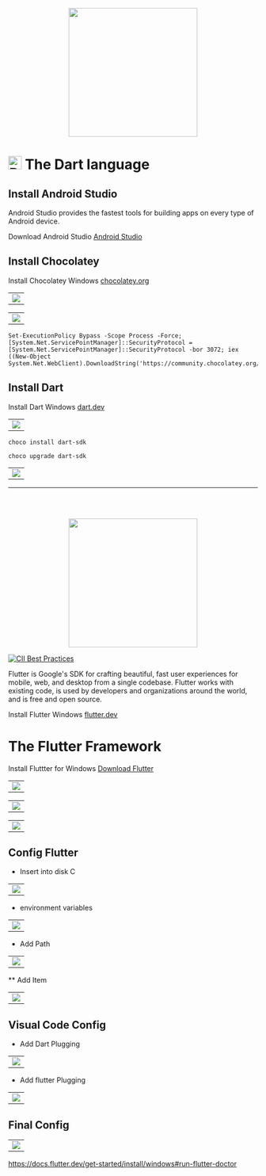 <p align="center">
  <img src="../images/dart1.png" width="260"/>
</p>

  # <img src="../images/logo/64.png" alt="Dart" width="27" height="27"/> The Dart language

## Install Android Studio 

<p>
Android Studio provides the fastest tools for building apps on every type of Android device.
</p>

Download Android Studio [Android Studio](https://developer.android.com/studio?hl=es-419&gclid=Cj0KCQjwpcOTBhCZARIsAEAYLuU4qSmtpHn3hQUcalipCz7IjMPSEkwpE4xXDshuNscMuo3cfhM4qjQaAjkDEALw_wcB&gclsrc=aw.ds#downloads)

## Install Chocolatey 

Install Chocolatey Windows [chocolatey.org](https://chocolatey.org/)

<table align="center">
  <tr>
    <td align="center" style="padding=0;width=50%;">
      <img align="center" style="padding=0;" src="../images/chocolatey.png" />
    </td>
  </tr>
</table>

<table>
  <tr>
    <td align="center" style="padding=0;width=50%;">
      <img align="center" style="padding=0;" src="../images/chocolatey2.png" />
    </td>
  </tr>
</table>


```
Set-ExecutionPolicy Bypass -Scope Process -Force; [System.Net.ServicePointManager]::SecurityProtocol = [System.Net.ServicePointManager]::SecurityProtocol -bor 3072; iex ((New-Object System.Net.WebClient).DownloadString('https://community.chocolatey.org/install.ps1'))
```

## Install Dart

Install Dart Windows [dart.dev](https://dart.dev/get-dart)

<table align="center">
  <tr>
    <td align="center" style="padding=0;width=50%;">
      <img align="center" style="padding=0;" src="../images/chocolatey3.png" />
    </td>
  </tr>
</table>

```
choco install dart-sdk
```

```
choco upgrade dart-sdk
```

<table align="center">
  <tr>
    <td align="center" style="padding=0;width=50%;">
      <img align="center" style="padding=0;" src="../images/powershell.png" />
    </td>
  </tr>
</table>


---

<br>
</br>
<p align="center">
  <img src="../images/logo/Flutter_logo.png" width="260"/>
</p>

[![CII Best Practices](https://bestpractices.coreinfrastructure.org/projects/5631/badge)](https://bestpractices.coreinfrastructure.org/projects/5631)

Flutter is Google's SDK for crafting beautiful, fast user experiences for
mobile, web, and desktop from a single codebase. Flutter works with existing
code, is used by developers and organizations around the world, and is free and
open source.

Install Flutter Windows [flutter.dev](https://flutter.dev/get-started)

# The Flutter Framework

Install Fluttter for Windows [Download Flutter](https://docs.flutter.dev/get-started/install)

<table align="center">
  <tr>
    <td align="center" style="padding=0;width=50%;">
      <img align="center" style="padding=0;" src="../images/flutter/flutter_install_1.png" />
    </td>
  </tr>
</table>

<table align="center">
  <tr>
    <td align="center" style="padding=0;width=50%;">
      <img align="center" style="padding=0;" src="../images/flutter/flutter_install_2.png" />
    </td>
  </tr>
</table>

<table align="center">
  <tr>
    <td align="center" style="padding=0;width=50%;">
      <img align="center" style="padding=0;" src="../images/flutter/flutter_install_3.png" />
    </td>
  </tr>
</table>

## Config Flutter

* Insert into disk C

<table align="center">
  <tr>
    <td align="center" style="padding=0;width=50%;">
      <img align="center" style="padding=0;" src="../images/flutter/flutter_install_4.png" />
    </td>
  </tr>
</table>

* environment variables


<table align="center">
  <tr>
    <td align="center" style="padding=0;width=50%;">
      <img align="center" style="padding=0;" src="../images/flutter/flutter_install_5.png" />
    </td>
  </tr>
</table>

* Add Path

<table align="center">
  <tr>
    <td align="center" style="padding=0;width=50%;">
      <img align="center" style="padding=0;" src="../images/flutter/flutter_install_6.png" />
    </td>
  </tr>
</table>

** Add Item

<table align="center">
  <tr>
    <td align="center" style="padding=0;width=50%;">
      <img align="center" style="padding=0;" src="../images/flutter/flutter_install_7.png" />
    </td>
  </tr>
</table>


## Visual Code Config

 * Add Dart Plugging

<table align="center">
  <tr>
    <td align="center" style="padding=0;width=50%;">
      <img align="center" style="padding=0;" src="../images/flutter/flutter_install_9.png" />
    </td>
  </tr>
</table>

 * Add flutter Plugging

 
<table align="center">
  <tr>
    <td align="center" style="padding=0;width=50%;">
      <img align="center" style="padding=0;" src="../images/flutter/flutter_install_8.png" />
    </td>
  </tr>
</table>

## Final Config

<table align="center">
  <tr>
    <td align="center" style="padding=0;width=50%;">
      <img align="center" style="padding=0;" src="../images/flutter/flutter_install_10.png" />
    </td>
  </tr>
</table>

https://docs.flutter.dev/get-started/install/windows#run-flutter-doctor

